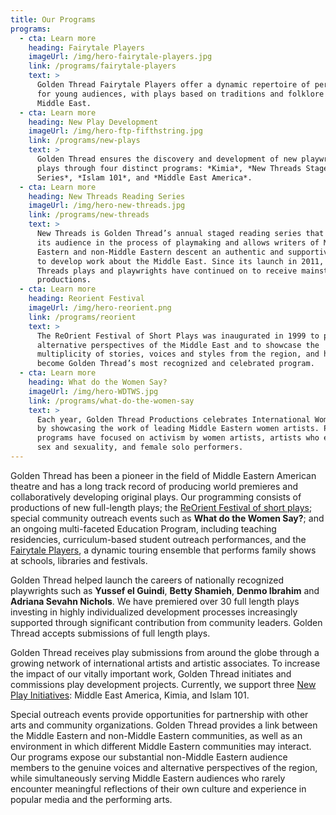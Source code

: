 ```yaml
---
title: Our Programs
programs:
  - cta: Learn more
    heading: Fairytale Players
    imageUrl: /img/hero-fairytale-players.jpg
    link: /programs/fairytale-players
    text: >
      Golden Thread Fairytale Players offer a dynamic repertoire of performances
      for young audiences, with plays based on traditions and folklore from the
      Middle East.
  - cta: Learn more
    heading: New Play Development
    imageUrl: /img/hero-ftp-fifthstring.jpg
    link: /programs/new-plays
    text: >
      Golden Thread ensures the discovery and development of new playwrights and
      plays through four distinct programs: *Kimia*, *New Threads Staged Reading
      Series*, *Islam 101*, and *Middle East America*.
  - cta: Learn more
    heading: New Threads Reading Series
    imageUrl: /img/hero-new-threads.jpg
    link: /programs/new-threads
    text: >
      New Threads is Golden Thread’s annual staged reading series that engages
      its audience in the process of playmaking and allows writers of Middle
      Eastern and non-Middle Eastern descent an authentic and supportive space
      to develop work about the Middle East. Since its launch in 2011, many New
      Threads plays and playwrights have continued on to receive mainstage
      productions.
  - cta: Learn more
    heading: Reorient Festival
    imageUrl: /img/hero-reorient.png
    link: /programs/reorient
    text: >
      The ReOrient Festival of Short Plays was inaugurated in 1999 to present
      alternative perspectives of the Middle East and to showcase the
      multiplicity of stories, voices and styles from the region, and has since
      become Golden Thread’s most recognized and celebrated program. 
  - cta: Learn more
    heading: What do the Women Say?
    imageUrl: /img/hero-WDTWS.jpg
    link: /programs/what-do-the-women-say
    text: >
      Each year, Golden Thread Productions celebrates International Women’s Day
      by showcasing the work of leading Middle Eastern women artists. Previous
      programs have focused on activism by women artists, artists who explore
      sex and sexuality, and female solo performers.
---
```

Golden Thread has been a pioneer in the field of Middle Eastern American theatre and has a long track record of producing world premieres and collaboratively developing original plays. Our programming consists of productions of new full-length plays; the [ReOrient Festival of short plays](/programs/reorient); special community outreach events such as **What do the Women Say?**; and an ongoing multi-faceted Education Program, including teaching residencies, curriculum-based student outreach performances, and the [Fairytale Players](/programs/fairytale-players), a dynamic touring ensemble that performs family shows at schools, libraries and festivals.

Golden Thread helped launch the careers of nationally recognized playwrights such as **Yussef el Guindi**, **Betty Shamieh**, **Denmo Ibrahim** and **Adriana Sevahn Nichols**. We have premiered over 30 full length plays investing in highly individualized development processes increasingly supported through significant contribution from community leaders. Golden Thread accepts submissions of full length plays.

Golden Thread receives play submissions from around the globe through a growing network of international artists and artistic associates. To increase the impact of our vitally important work, Golden Thread initiates and commissions play development projects. Currently, we support three [New Play Initiatives](/programs/new-plays): Middle East America, Kimia, and Islam 101.

Special outreach events provide opportunities for partnership with other arts and community organizations.  Golden Thread provides a link between the Middle Eastern and non-Middle Eastern communities, as well as an environment in which different Middle Eastern communities may interact. Our programs expose our substantial non-Middle Eastern audience members to the genuine voices and alternative perspectives of the region, while simultaneously serving Middle Eastern audiences who rarely encounter meaningful reflections of their own culture and experience in popular media and the performing arts.
